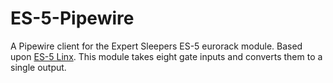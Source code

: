 # ES-5-Pipewire

A Pipewire client for the Expert Sleepers ES-5 eurorack module. Based upon [ES-5 Linx](https://github.com/CarlColglazier/ES-5Linx). This module takes eight gate inputs and converts them to a single output.
